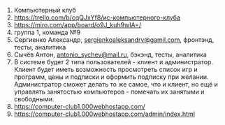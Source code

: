 1) Компьютерный клуб
2) https://trello.com/b/cqQJxYf8/ис-компьютерного-клуба
3) https://miro.com/app/board/o9J_kuh9wIA=/
4) группа 1, команда №9
5) Сергиенко Александр, sergienkoaleksandrv@gamil.com, фронтэнд, тесты, аналитика
6) Сычёв Антон, antonio_sychev@mail.ru, бэкэнд, тесты, аналитика 
7) В системе будет 2 типа пользователей - клиент и администратор.
Клиент будет иметь возможность просмотреть список игр и программ, цены и подписки и оформить подписку при желании.
Администратор сможет делать то же самое, что и клиент, но ещё и управлять занятостью компьютеров - помечать их занятыми и свободными.
8) https://computer-club1.000webhostapp.com/
9) https://computer-club1.000webhostapp.com/admin/index.html
